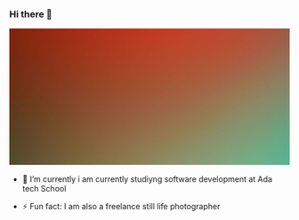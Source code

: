 ### Hi there 👋

![Cover](https://github.com/marieflorescontact/marieflorescontact/blob/master/img/cover.jpg)



- 🔭 I’m currently i am currently studiyng software development at Ada tech School

- ⚡ Fun fact: I am also a freelance still life photographer

